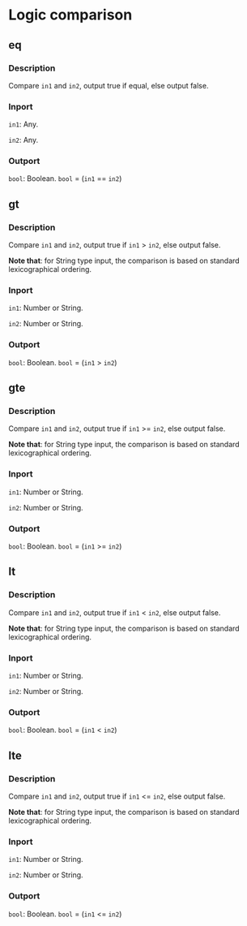 Logic comparison
================
## eq

### Description

Compare `in1` and `in2`, output true if equal, else output false.

### Inport

`in1`: Any.

`in2`: Any.

### Outport

`bool`: Boolean. `bool` = (`in1` == `in2`)


## gt

### Description

Compare `in1` and `in2`, output true if `in1` > `in2`, else output false.

**Note that**: for String type input, the comparison is based on standard lexicographical ordering.

### Inport

`in1`: Number or String.

`in2`: Number or String.

### Outport

`bool`: Boolean. `bool` = (`in1` > `in2`)


## gte

### Description

Compare `in1` and `in2`, output true if `in1` >= `in2`, else output false.

**Note that**: for String type input, the comparison is based on standard lexicographical ordering.

### Inport

`in1`: Number or String.

`in2`: Number or String.

### Outport

`bool`: Boolean. `bool` = (`in1` >= `in2`)


## lt

### Description

Compare `in1` and `in2`, output true if `in1` < `in2`, else output false.

**Note that**: for String type input, the comparison is based on standard lexicographical ordering.

### Inport

`in1`: Number or String.

`in2`: Number or String.

### Outport

`bool`: Boolean. `bool` = (`in1` < `in2`)


## lte

### Description

Compare `in1` and `in2`, output true if `in1` <= `in2`, else output false.

**Note that**: for String type input, the comparison is based on standard lexicographical ordering.

### Inport

`in1`: Number or String.

`in2`: Number or String.

### Outport

`bool`: Boolean. `bool` = (`in1` <= `in2`)
